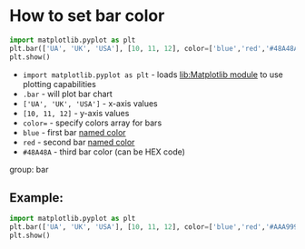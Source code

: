 # How to set bar color

```python
import matplotlib.pyplot as plt
plt.bar(['UA', 'UK', 'USA'], [10, 11, 12], color=['blue','red','#48A48A'])
plt.show()
```

- `import matplotlib.pyplot as plt` - loads [lib:Matplotlib module](python-matplotlib/how-to-install-matplotlib-python-lib-in-ubuntu-ubuntuversion) to use plotting capabilities
- `.bar` - will plot bar chart
- `['UA', 'UK', 'USA']` - x-axis values
- `[10, 11, 12]` - y-axis values
- `color=` - specify colors array for bars
- `blue` - first bar [named color](https://matplotlib.org/stable/gallery/color/named_colors.html)
- `red` - second bar [named color](https://matplotlib.org/stable/gallery/color/named_colors.html)
- `#48A48A` - third bar color (can be HEX code)

group: bar

## Example: 
```python
import matplotlib.pyplot as plt
plt.bar(['UA', 'UK', 'USA'], [10, 11, 12], color=['blue','red','#AAA999'])
plt.show()
```

